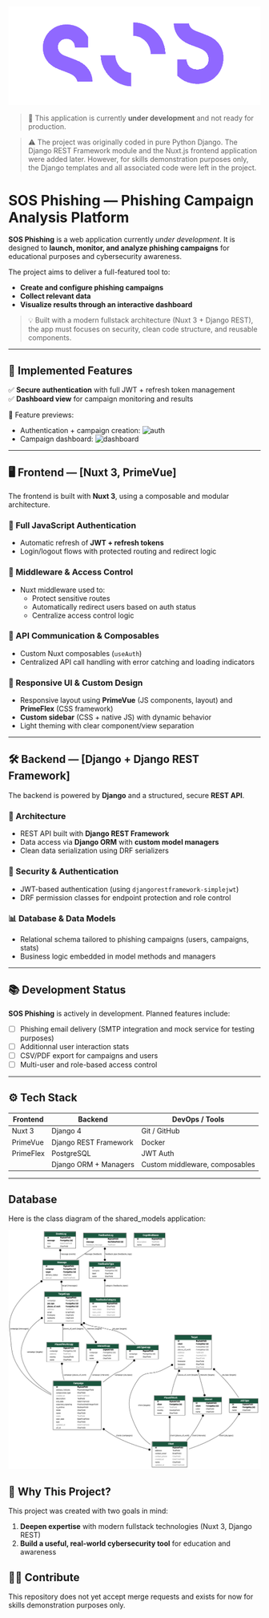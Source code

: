 ![SOS_logo](./frontend/public/img/sos_logo_magenta.png)

> 🚧 This application is currently **under development** and not ready for production.
  
> ⚠️ The project was originally coded in pure Python Django. The Django REST Framework module and the Nuxt.js frontend application were added later. However, for skills demonstration purposes only, the Django templates and all associated code were left in the project.

# SOS Phishing — Phishing Campaign Analysis Platform

**SOS Phishing** is a web application currently *under development*. It is designed to **launch, monitor, and analyze phishing campaigns** for educational purposes and cybersecurity awareness.

The project aims to deliver a full-featured tool to:
- **Create and configure phishing campaigns**
- **Collect relevant data**
- **Visualize results through an interactive dashboard**

> 💡 Built with a modern fullstack architecture (Nuxt 3 + Django REST), the app must focuses on security, clean code structure, and reusable components.

---

## 🚀 Implemented Features

✅ **Secure authentication** with full JWT + refresh token management  
✅ **Dashboard view** for campaign monitoring and results

🎥 Feature previews:
- Authentication + campaign creation: ![auth](./doc/IMG/auth_and_create_campaign.gif)  
- Campaign dashboard: ![dashboard](./doc/IMG/dashboard_view.gif)

---

## 🖥️ Frontend — [Nuxt 3, PrimeVue]

The frontend is built with **Nuxt 3**, using a composable and modular architecture.

### 🔐 Full JavaScript Authentication
- Automatic refresh of **JWT + refresh tokens**
- Login/logout flows with protected routing and redirect logic

### 🔄 Middleware & Access Control
- Nuxt middleware used to:
  - Protect sensitive routes
  - Automatically redirect users based on auth status
  - Centralize access control logic

### 🧩 API Communication & Composables
- Custom Nuxt composables (`useAuth`)
- Centralized API call handling with error catching and loading indicators

### 📱 Responsive UI & Custom Design
- Responsive layout using **PrimeVue** (JS components, layout) and **PrimeFlex** (CSS framework)
- **Custom sidebar** (CSS + native JS) with dynamic behavior
- Light theming with clear component/view separation

---

## 🛠️ Backend — [Django + Django REST Framework]

The backend is powered by **Django** and a structured, secure **REST API**.

### 🧱 Architecture
- REST API built with **Django REST Framework**
- Data access via **Django ORM** with **custom model managers**
- Clean data serialization using DRF serializers

### 🔐 Security & Authentication
- JWT-based authentication (using `djangorestframework-simplejwt`)
- DRF permission classes for endpoint protection and role control

### 📊 Database & Data Models
- Relational schema tailored to phishing campaigns (users, campaigns, stats)
- Business logic embedded in model methods and managers

---

## 📚 Development Status

**SOS Phishing** is actively in development. Planned features include:

- [ ] Phishing email delivery (SMTP integration and mock service for testing purposes)
- [ ] Additionnal user interaction stats
- [ ] CSV/PDF export for campaigns and users
- [ ] Multi-user and role-based access control

---

## ⚙️ Tech Stack

| Frontend             | Backend              | DevOps / Tools              |
|----------------------|----------------------|-----------------------------|
| Nuxt 3               | Django 4             | Git / GitHub                |
| PrimeVue             | Django REST Framework| Docker                      |
| PrimeFlex            | PostgreSQL           | JWT Auth                    |
|                      | Django ORM + Managers| Custom middleware, composables |

---

## Database

Here is the class diagram of the shared_models application:

![Class Diagram of SOS Phishing](./doc/IMG/model_diagram.png)

## 💬 Why This Project?

This project was created with two goals in mind:

1. **Deepen expertise** with modern fullstack technologies (Nuxt 3, Django REST)
2. **Build a useful, real-world cybersecurity tool** for education and awareness

## 🧑‍🔬 Contribute

This repository does not yet accept merge requests and exists for now for skills demonstration purposes only.
